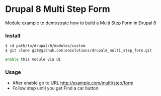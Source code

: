 Drupal 8 Multi Step Form
=====================

Module example to demostrate how to build a Multi Step Form in Drupal 8
### Install
```bash
$ cd path/to/drupal/8/modules/custom
$ git clone git@github.com:enzolutions/drupal8_multi_step_form.git

enable this module via UI
```

### Usage

 * After enable go to URL http://example.com/multi/step/form
 * Follow step until you get Find a car button

